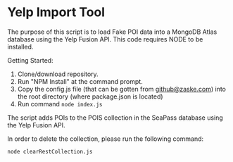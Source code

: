 # Yelp Import Tool

The purpose of this script is to load Fake POI data into a MongoDB Atlas database using the Yelp Fusion API.  This code requires NODE to be installed.

Getting Started:

  1. Clone/download repository.
  2. Run "NPM Install" at the command prompt.
  3. Copy the config.js file (that can be gotten from github@zaske.com) into the root directory (where package.json is located)
  4. Run command `node index.js`

The script adds POIs to the POIS collection in the SeaPass database using the Yelp Fusion API.

In order to delete the collection, please run the following command:

`node clearRestCollection.js`